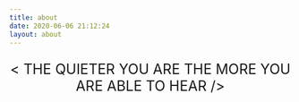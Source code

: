 ```yaml
---
title: about
date: 2020-06-06 21:12:24
layout: about
---
```


<p style="text-align:center;font-size: 25px;">< THE QUIETER YOU ARE THE MORE YOU ARE ABLE TO HEAR /></p>